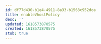 ```yaml
---
id: df77d430-b1e4-4911-8a33-b1563c952dca
title: enableVhostPolicy
desc: ''
updated: 1618573870575
created: 1618573870575
stub: true
---
```


